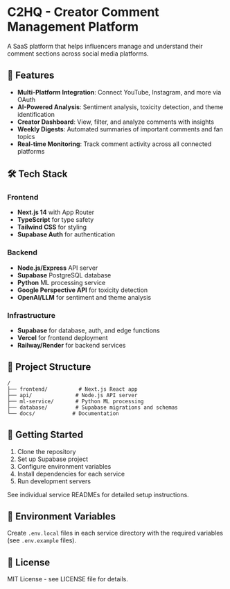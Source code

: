 # C2HQ - Creator Comment Management Platform

A SaaS platform that helps influencers manage and understand their comment sections across social media platforms.

## 🚀 Features

- **Multi-Platform Integration**: Connect YouTube, Instagram, and more via OAuth
- **AI-Powered Analysis**: Sentiment analysis, toxicity detection, and theme identification
- **Creator Dashboard**: View, filter, and analyze comments with insights
- **Weekly Digests**: Automated summaries of important comments and fan topics
- **Real-time Monitoring**: Track comment activity across all connected platforms

## 🛠️ Tech Stack

### Frontend
- **Next.js 14** with App Router
- **TypeScript** for type safety
- **Tailwind CSS** for styling
- **Supabase Auth** for authentication

### Backend
- **Node.js/Express** API server
- **Supabase** PostgreSQL database
- **Python** ML processing service
- **Google Perspective API** for toxicity detection
- **OpenAI/LLM** for sentiment and theme analysis

### Infrastructure
- **Supabase** for database, auth, and edge functions
- **Vercel** for frontend deployment
- **Railway/Render** for backend services

## 📁 Project Structure

```
/
├── frontend/          # Next.js React app
├── api/              # Node.js API server
├── ml-service/       # Python ML processing
├── database/         # Supabase migrations and schemas
└── docs/            # Documentation
```

## 🚦 Getting Started

1. Clone the repository
2. Set up Supabase project
3. Configure environment variables
4. Install dependencies for each service
5. Run development servers

See individual service READMEs for detailed setup instructions.

## 🔐 Environment Variables

Create `.env.local` files in each service directory with the required variables (see `.env.example` files).

## 📝 License

MIT License - see LICENSE file for details. 